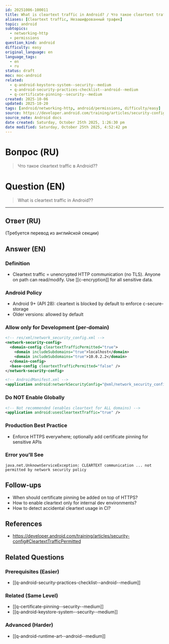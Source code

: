 ```yaml
---
id: 20251006-100011
title: What is cleartext traffic in Android? / Что такое cleartext traffic в Android?
aliases: [Cleartext traffic, Незашифрованный трафик]
topic: android
subtopics:
  - networking-http
  - permissions
question_kind: android
difficulty: easy
original_language: en
language_tags:
  - en
  - ru
status: draft
moc: moc-android
related:
  - q-android-keystore-system--security--medium
  - q-android-security-practices-checklist--android--medium
  - q-certificate-pinning--security--medium
created: 2025-10-06
updated: 2025-10-20
tags: [android/networking-http, android/permissions, difficulty/easy]
source: https://developer.android.com/training/articles/security-config#CleartextTrafficPermitted
source_note: Android docs
date created: Saturday, October 25th 2025, 1:26:30 pm
date modified: Saturday, October 25th 2025, 4:52:42 pm
---
```


# Вопрос (RU)
> Что такое cleartext traffic в Android??

# Question (EN)
> What is cleartext traffic in Android??

---

## Ответ (RU)

(Требуется перевод из английской секции)

## Answer (EN)

### Definition
- Cleartext traffic = unencrypted HTTP communication (no TLS). Anyone on path can read/modify. Use [[c-encryption]] for all sensitive data.

### Android Policy
- Android 9+ (API 28): cleartext is blocked by default to enforce c-secure-storage
- Older versions: allowed by default

### Allow only for Development (per‑domain)
```xml
<!-- res/xml/network_security_config.xml -->
<network-security-config>
  <domain-config cleartextTrafficPermitted="true">
    <domain includeSubdomains="true">localhost</domain>
    <domain includeSubdomains="true">10.0.2.2</domain>
  </domain-config>
  <base-config cleartextTrafficPermitted="false" />
</network-security-config>
```
```xml
<!-- AndroidManifest.xml -->
<application android:networkSecurityConfig="@xml/network_security_config" />
```

### Do NOT Enable Globally
```xml
<!-- Not recommended (enables cleartext for ALL domains) -->
<application android:usesCleartextTraffic="true" />
```

### Production Best Practice
- Enforce HTTPS everywhere; optionally add certificate pinning for sensitive APIs

### Error you’ll See
```
java.net.UnknownServiceException: CLEARTEXT communication ... not permitted by network security policy
```

## Follow-ups
- When should certificate pinning be added on top of HTTPS?
- How to enable cleartext only for internal dev environments?
- How to detect accidental cleartext usage in CI?

## References
- https://developer.android.com/training/articles/security-config#CleartextTrafficPermitted

## Related Questions

### Prerequisites (Easier)
- [[q-android-security-practices-checklist--android--medium]]

### Related (Same Level)
- [[q-certificate-pinning--security--medium]]
- [[q-android-keystore-system--security--medium]]

### Advanced (Harder)
- [[q-android-runtime-art--android--medium]]

